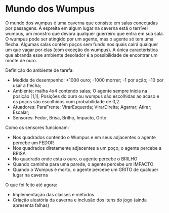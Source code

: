 # Mundo dos Wumpus
O mundo dos wumpus é uma caverna que consiste em salas conectadas por passagens. À espreita em algum lugar na caverna está o terrível wumpus, um monstro que devora qualquer guerreiro que entra em sua sala. O wumpus pode ser atingido por um agente, mas o agente só tem uma flecha. Algumas salas contêm poços sem fundo nos quais cairá qualquer um que vagar por elas (com exceção do wumpus). A única característica que abranda esse ambiente desolador é a possibilidade de encontrar um monte de ouro.

Definição do ambiente de tarefa:
- Medida de desempenho: +1000 ouro; -1000 morrer; -1 por ação; -10 por usar a flecha; 
- Ambiente: malha 4x4 contendo salas; O agente sempre inicia na posição [1,1]; Posições do ouro ou wumpus são escolhidas ao acaso e os poços são escolhidos com probabilidade de 0,2.
- Atuadores: ParaFrente; VirarEsquerda; VirarDireita; Agarrar; Atirar; Escalar;
- Sensores: Fedor, Brisa, Brilho, Impacto, Grito

Como os sensores funcionam:
- Nos quadrados contendo o Wumpus e em seus adjacentes o agente percebe um FEDOR
- Nos quadrados diretamente adjacentes a um poço, o agente percebe a BRISA
- No quadrado onde está o ouro, o agente percebe o BRILHO
- Quando caminha para uma parede, o agente percebe um IMPACTO
- Quando o Wumpus é morto, o agente percebe um GRITO de qualquer lugar na caverna


O que foi feito até agora:
- Implementação das classes e métodos
- Criação aleatória da caverna e inclusão dos itens do jogo (ainda apresenta falhas)
